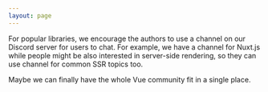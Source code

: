 ```yaml
---
layout: page
---
```


For popular libraries, we encourage the authors to use a channel on our Discord server for users to chat. For example, we have a <channel name="nuxtjs" /> channel for Nuxt.js while people might be also interested in server-side rendering, so they can use <channel name="ssr" /> channel for common SSR topics too.

Maybe we can finally have the whole Vue community fit in a single place.
